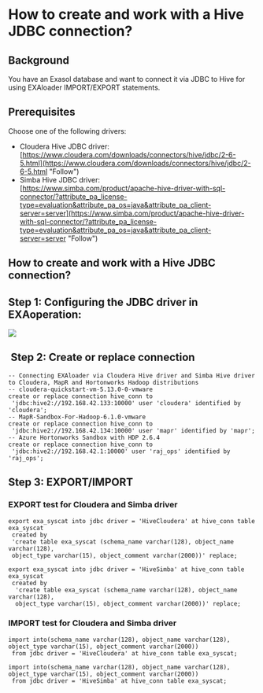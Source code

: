 # How to create and work with a Hive JDBC connection? 
## Background

You have an Exasol database and want to connect it via JDBC to Hive for using EXAloader IMPORT/EXPORT statements.

## Prerequisites

Choose one of the following drivers: 

* Cloudera Hive JDBC driver:  
[https://www.cloudera.com/downloads/connectors/hive/jdbc/2-6-5.html](https://www.cloudera.com/downloads/connectors/hive/jdbc/2-6-5.html "Follow")
* Simba Hive JDBC driver:  
[https://www.simba.com/product/apache-hive-driver-with-sql-connector/?attribute_pa_license-type=evaluation&attribute_pa_os=java&attribute_pa_client-server=server](https://www.simba.com/product/apache-hive-driver-with-sql-connector/?attribute_pa_license-type=evaluation&attribute_pa_os=java&attribute_pa_client-server=server "Follow")

## How to create and work with a Hive JDBC connection?

## Step 1: Configuring the JDBC driver in EXAoperation:

![](images/exaop_jdbc_config.jpg)

##  Step 2: Create or replace connection


```"code-sql"
-- Connecting EXAloader via Cloudera Hive driver and Simba Hive driver to Cloudera, MapR and Hortonworks Hadoop distributions  
-- cloudera-quickstart-vm-5.13.0-0-vmware 
create or replace connection hive_conn to 
 'jdbc:hive2://192.168.42.133:10000' user 'cloudera' identified by 'cloudera';  
-- MapR-Sandbox-For-Hadoop-6.1.0-vmware 
create or replace connection hive_conn to 
 'jdbc:hive2://192.168.42.134:10000' user 'mapr' identified by 'mapr';  
-- Azure Hortonworks Sandbox with HDP 2.6.4 
create or replace connection hive_conn to 
 'jdbc:hive2://192.168.42.1:10000' user 'raj_ops' identified by 'raj_ops'; 
```
## Step 3: EXPORT/IMPORT

### EXPORT test for Cloudera and Simba driver


```"code-sql"
export exa_syscat into jdbc driver = 'HiveCloudera' at hive_conn table exa_syscat 
 created by 
 'create table exa_syscat (schema_name varchar(128), object_name varchar(128), 
 object_type varchar(15), object_comment varchar(2000))' replace;  
 
export exa_syscat into jdbc driver = 'HiveSimba' at hive_conn table exa_syscat 
 created by     
  'create table exa_syscat (schema_name varchar(128), object_name varchar(128), 
  object_type varchar(15), object_comment varchar(2000))' replace; 
```
### IMPORT test for Cloudera and Simba driver


```"code-sql"
import into(schema_name varchar(128), object_name varchar(128), object_type varchar(15), object_comment varchar(2000))     
 from jdbc driver = 'HiveCloudera' at hive_conn table exa_syscat;  

import into(schema_name varchar(128), object_name varchar(128), object_type varchar(15), object_comment varchar(2000))     
 from jdbc driver = 'HiveSimba' at hive_conn table exa_syscat;  
```

